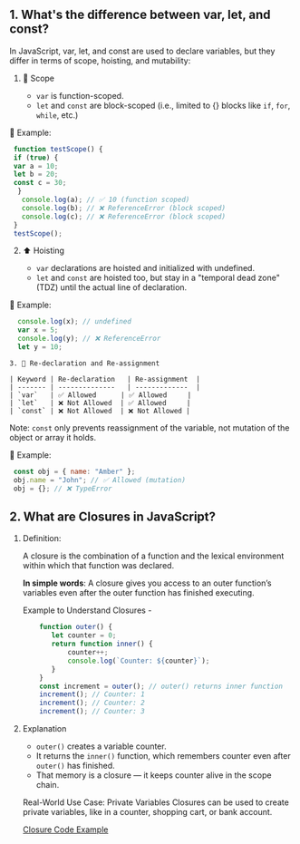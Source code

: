 ## 1. What's the difference between var, let, and const?

In JavaScript, var, let, and const are used to declare variables, but they differ in terms of scope, hoisting, and mutability:

   1. 🧠 Scope
      
      - `var` is function-scoped.
      - `let` and `const` are block-scoped (i.e., limited to {} blocks like `if`, `for`, `while`, etc.)

   📌 Example:
   
   ```js
    function testScope() {
    if (true) {
    var a = 10;
    let b = 20;
    const c = 30;
     }
      console.log(a); // ✅ 10 (function scoped)
      console.log(b); // ❌ ReferenceError (block scoped)
      console.log(c); // ❌ ReferenceError (block scoped)
    }
    testScope();
   ```
    
   2. ⬆️ Hoisting

      - `var` declarations are hoisted and initialized with undefined.
      - `let` and `const` are hoisted too, but stay in a "temporal dead zone" (TDZ) until the actual line of declaration.

   📌 Example:
   
   ```js
     console.log(x); // undefined
     var x = 5;
     console.log(y); // ❌ ReferenceError
     let y = 10;
   ```

    3. 🔐 Re-declaration and Re-assignment

    | Keyword | Re-declaration   | Re-assignment  |
    | ------- | --------------   | -------------  |
    | `var`   | ✅ Allowed      | ✅ Allowed     |
    | `let`   | ❌ Not Allowed  | ✅ Allowed     |
    | `const` | ❌ Not Allowed  | ❌ Not Allowed |

   Note:
   `const` only prevents reassignment of the variable, not mutation of the object or array it holds.

   📌 Example:
   
   ```js
    const obj = { name: "Amber" };
    obj.name = "John"; // ✅ Allowed (mutation)
    obj = {}; // ❌ TypeError
   ```
    
## 2. What are Closures in JavaScript?

1. Definition:

    A closure is the combination of a function and the lexical environment within which that function was declared.

    **In simple words**:
    A closure gives you access to an outer function’s variables even after the outer function has finished executing.

    Example to Understand Closures -
   
      ```js
          function outer() {
             let counter = 0;
             return function inner() {
                 counter++;
                 console.log(`Counter: ${counter}`);
             }
          }
          const increment = outer(); // outer() returns inner function
          increment(); // Counter: 1
          increment(); // Counter: 2
          increment(); // Counter: 3
      ```

2. Explanation

      - `outer()` creates a variable counter.
      - It returns the `inner()` function, which remembers counter even after `outer()` has finished.
      - That memory is a closure — it keeps counter alive in the scope chain.

    Real-World Use Case: Private Variables
    Closures can be used to create private variables, like in a counter, shopping cart, or bank account.
    
   [Closure Code Example](https://github.com/InsideAmber/js-ts-interview-prep/blob/master/js/02-closure.js)


